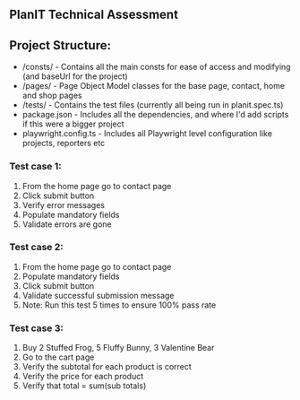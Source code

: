 ## PlanIT Technical Assessment

## Project Structure:
- /consts/ - Contains all the main consts for ease of access and modifying (and baseUrl for the project)
- /pages/ - Page Object Model classes for the base page, contact, home and shop pages
- /tests/ - Contains the test files (currently all being run in planit.spec.ts)
- package.json - Includes all the dependencies, and where I'd add scripts if this were a bigger project
- playwright.config.ts - Includes all Playwright level configuration like projects, reporters etc

### Test case 1:
1. From the home page go to contact page
2. Click submit button
3. Verify error messages
4. Populate mandatory fields
5. Validate errors are gone

### Test case 2:
1. From the home page go to contact page
2. Populate mandatory fields
3. Click submit button
4. Validate successful submission message
5. Note: Run this test 5 times to ensure 100% pass rate

### Test case 3:
1. Buy 2 Stuffed Frog, 5 Fluffy Bunny, 3 Valentine Bear
2. Go to the cart page
3. Verify the subtotal for each product is correct
4. Verify the price for each product
5. Verify that total = sum(sub totals)